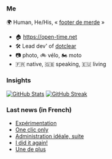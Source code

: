 ### Me

🌍 Human, He/His, « [footer de merde](https://open-time.net/post/2013/07/17/La-veritable-histoire-du-Footer-de-merde-) » 
* 🏠 https://open-time.net 
* 🛠️ Lead dev' of [dotclear](https://git.dotclear.org/dev/dotclear)
* 📷 photo, 🚲 vélo, 🏍️ moto 
* 🇫🇷 native, 🇬🇧 speaking, 🇪🇺 living

### Insights

[![GitHub Stats](https://github-readme-stats.vercel.app/api?username=franck-paul)](https://github.com/franck-paul)
[![GitHub Streak](https://github-readme-streak-stats.herokuapp.com?user=franck-paul)](https://git.io/streak-stats)

### Last news (in French)

<!-- BLOG-POST-LIST:START -->
- [Expérimentation](https://open-time.net/post/2023/05/23/Exp%C3%A9rimentation)
- [One clic only](https://open-time.net/post/2023/05/22/One-clic-only)
- [Administration idéale, suite](https://open-time.net/post/2023/05/21/Administration-id%C3%A9ale%2C-suite)
- [I did it again!](https://open-time.net/post/2023/05/20/I-did-it-again)
- [Une de plus](https://open-time.net/post/2023/05/19/Une-de-plus)
<!-- BLOG-POST-LIST:END -->
